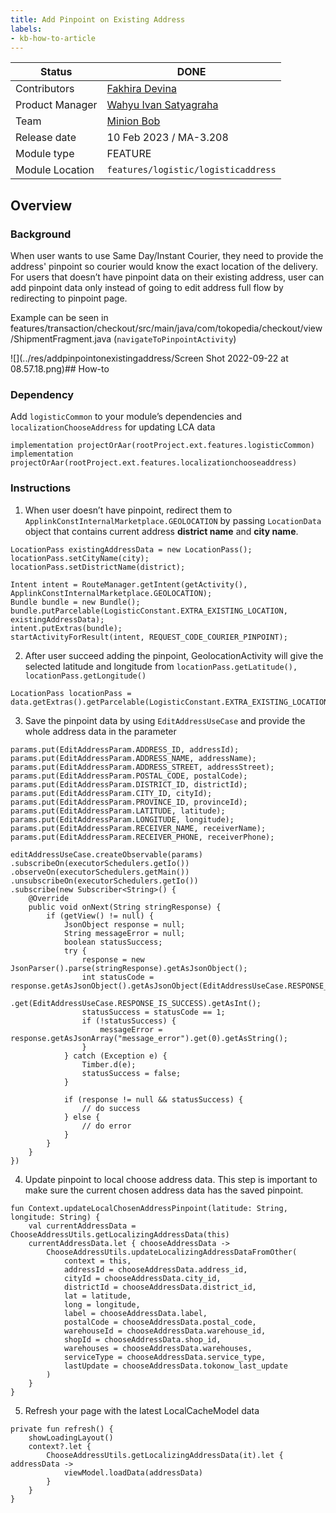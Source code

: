 ```yaml
---
title: Add Pinpoint on Existing Address
labels:
- kb-how-to-article
---
```



| **Status** | ​<!--start status:GREEN-->DONE<!--end status--> |
| --- | --- |
| Contributors | [Fakhira Devina](https://tokopedia.atlassian.net/wiki/people/61077e53b704b40068e80a8e?ref=confluence)  |
| Product Manager | [Wahyu Ivan Satyagraha](https://tokopedia.atlassian.net/wiki/people/61ad4312c15977006a17ce75?ref=confluence)  |
| Team | [Minion Bob](https://tokopedia.atlassian.net/people/team/2373d8a6-1afc-4f2a-aa7a-63855c273051) |
| Release date | ​10 Feb 2023 / ​<!--start status:GREY-->MA-3.208<!--end status-->  |
| Module type | ​<!--start status:YELLOW-->FEATURE<!--end status--> |
| Module Location | `features/logistic/logisticaddress` |

<!--toc-->

## Overview

### Background

When user wants to use Same Day/Instant Courier, they need to provide the address' pinpoint so courier would know the exact location of the delivery. For users that doesn’t have pinpoint data on their existing address, user can add pinpoint data only instead of going to edit address full flow by redirecting to pinpoint page. 

Example can be seen in features/transaction/checkout/src/main/java/com/tokopedia/checkout/view/ShipmentFragment.java (`navigateToPinpointActivity`)

![](../res/addpinpointonexistingaddress/Screen Shot 2022-09-22 at 08.57.18.png)## How-to

### Dependency

Add `logisticCommon` to your module’s dependencies and `localizationChooseAddress` for updating LCA data



```
implementation projectOrAar(rootProject.ext.features.logisticCommon)
implementation projectOrAar(rootProject.ext.features.localizationchooseaddress)
```

### Instructions

1. When user doesn’t have pinpoint, redirect them to `ApplinkConstInternalMarketplace.GEOLOCATION` by passing `LocationData` object that contains current address **district name** and **city name**.



```
LocationPass existingAddressData = new LocationPass();
locationPass.setCityName(city);
locationPass.setDistrictName(district);

Intent intent = RouteManager.getIntent(getActivity(), ApplinkConstInternalMarketplace.GEOLOCATION);
Bundle bundle = new Bundle();
bundle.putParcelable(LogisticConstant.EXTRA_EXISTING_LOCATION, existingAddressData);
intent.putExtras(bundle);
startActivityForResult(intent, REQUEST_CODE_COURIER_PINPOINT);
```
2. After user succeed adding the pinpoint, GeolocationActivity will give the selected latitude and longitude from `locationPass.getLatitude(), locationPass.getLongitude()` 



```
LocationPass locationPass = data.getExtras().getParcelable(LogisticConstant.EXTRA_EXISTING_LOCATION);
```
3. Save the pinpoint data by using `EditAddressUseCase` and provide the whole address data in the parameter



```
params.put(EditAddressParam.ADDRESS_ID, addressId);
params.put(EditAddressParam.ADDRESS_NAME, addressName);
params.put(EditAddressParam.ADDRESS_STREET, addressStreet);
params.put(EditAddressParam.POSTAL_CODE, postalCode);
params.put(EditAddressParam.DISTRICT_ID, districtId);
params.put(EditAddressParam.CITY_ID, cityId);
params.put(EditAddressParam.PROVINCE_ID, provinceId);
params.put(EditAddressParam.LATITUDE, latitude);
params.put(EditAddressParam.LONGITUDE, longitude);
params.put(EditAddressParam.RECEIVER_NAME, receiverName);
params.put(EditAddressParam.RECEIVER_PHONE, receiverPhone);
```



```
editAddressUseCase.createObservable(params)
.subscribeOn(executorSchedulers.getIo())
.observeOn(executorSchedulers.getMain())
.unsubscribeOn(executorSchedulers.getIo())
.subscribe(new Subscriber<String>() {
    @Override
    public void onNext(String stringResponse) {
        if (getView() != null) {
            JsonObject response = null;
            String messageError = null;
            boolean statusSuccess;
            try {
                response = new JsonParser().parse(stringResponse).getAsJsonObject();
                int statusCode = response.getAsJsonObject().getAsJsonObject(EditAddressUseCase.RESPONSE_DATA)
                        .get(EditAddressUseCase.RESPONSE_IS_SUCCESS).getAsInt();
                statusSuccess = statusCode == 1;
                if (!statusSuccess) {
                    messageError = response.getAsJsonArray("message_error").get(0).getAsString();
                }
            } catch (Exception e) {
                Timber.d(e);
                statusSuccess = false;
            }

            if (response != null && statusSuccess) {
                // do success
            } else {
                // do error
            }
        }
    }
})
```
4. Update pinpoint to local choose address data. This step is important to make sure the current chosen address data has the saved pinpoint.



```
fun Context.updateLocalChosenAddressPinpoint(latitude: String, longitude: String) {
    val currentAddressData = ChooseAddressUtils.getLocalizingAddressData(this)
    currentAddressData.let { chooseAddressData ->
        ChooseAddressUtils.updateLocalizingAddressDataFromOther(
            context = this,
            addressId = chooseAddressData.address_id,
            cityId = chooseAddressData.city_id,
            districtId = chooseAddressData.district_id,
            lat = latitude,
            long = longitude,
            label = chooseAddressData.label,
            postalCode = chooseAddressData.postal_code,
            warehouseId = chooseAddressData.warehouse_id,
            shopId = chooseAddressData.shop_id,
            warehouses = chooseAddressData.warehouses,
            serviceType = chooseAddressData.service_type,
            lastUpdate = chooseAddressData.tokonow_last_update
        )
    }
}
```
5. Refresh your page with the latest LocalCacheModel data



```
private fun refresh() {
    showLoadingLayout()
    context?.let {
        ChooseAddressUtils.getLocalizingAddressData(it).let { addressData ->
            viewModel.loadData(addressData)
        }
    }
}
```